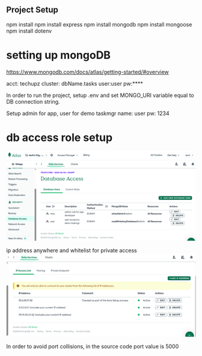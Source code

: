 ## Project Setup
npm install
npm install express
npm install mongodb
npm install mongoose
npm install dotenv

# setting up mongoDB
https://www.mongodb.com/docs/atlas/getting-started/#overview

acct: techupz
cluster: dbName.tasks
user:user
pw:**** 


In order to run the project, setup .env and set MONGO_URI variable equal to DB connection string.

Setup admin for app, user for demo taskmgr
name: user
pw: 1234

# db access role setup
![db access roles](/images/image.png)

ip address anywhere and whitelist for private access
![ip address setup](/images/ipaddr.png)


In order to avoid port collisions, in the source code port value is 5000
